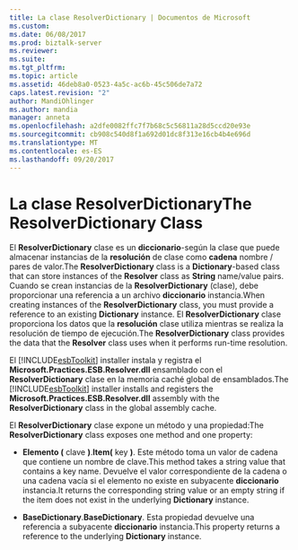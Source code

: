 ```yaml
---
title: La clase ResolverDictionary | Documentos de Microsoft
ms.custom: 
ms.date: 06/08/2017
ms.prod: biztalk-server
ms.reviewer: 
ms.suite: 
ms.tgt_pltfrm: 
ms.topic: article
ms.assetid: 46deb8a0-0523-4a5c-ac6b-45c506de7a72
caps.latest.revision: "2"
author: MandiOhlinger
ms.author: mandia
manager: anneta
ms.openlocfilehash: a2dfe0082ffc7f7b68c5c56811a28d5ccd20e93e
ms.sourcegitcommit: cb908c540d8f1a692d01dc8f313e16cb4b4e696d
ms.translationtype: MT
ms.contentlocale: es-ES
ms.lasthandoff: 09/20/2017
---
```

# <a name="the-resolverdictionary-class"></a><span data-ttu-id="6ad80-102">La clase ResolverDictionary</span><span class="sxs-lookup"><span data-stu-id="6ad80-102">The ResolverDictionary Class</span></span>
<span data-ttu-id="6ad80-103">El **ResolverDictionary** clase es un **diccionario**-según la clase que puede almacenar instancias de la **resolución** de clase como **cadena** nombre / pares de valor.</span><span class="sxs-lookup"><span data-stu-id="6ad80-103">The **ResolverDictionary** class is a **Dictionary**-based class that can store instances of the **Resolver** class as **String** name/value pairs.</span></span> <span data-ttu-id="6ad80-104">Cuando se crean instancias de la **ResolverDictionary** (clase), debe proporcionar una referencia a un archivo **diccionario** instancia.</span><span class="sxs-lookup"><span data-stu-id="6ad80-104">When creating instances of the **ResolverDictionary** class, you must provide a reference to an existing **Dictionary** instance.</span></span> <span data-ttu-id="6ad80-105">El **ResolverDictionary** clase proporciona los datos que la **resolución** clase utiliza mientras se realiza la resolución de tiempo de ejecución.</span><span class="sxs-lookup"><span data-stu-id="6ad80-105">The **ResolverDictionary** class provides the data that the **Resolver** class uses when it performs run-time resolution.</span></span>  
  
 <span data-ttu-id="6ad80-106">El [!INCLUDE[esbToolkit](../includes/esbtoolkit-md.md)] installer instala y registra el **Microsoft.Practices.ESB.Resolver.dll** ensamblado con el **ResolverDictionary** clase en la memoria caché global de ensamblados.</span><span class="sxs-lookup"><span data-stu-id="6ad80-106">The [!INCLUDE[esbToolkit](../includes/esbtoolkit-md.md)] installer installs and registers the **Microsoft.Practices.ESB.Resolver.dll** assembly with the **ResolverDictionary** class in the global assembly cache.</span></span>  
  
 <span data-ttu-id="6ad80-107">El **ResolverDictionary** clase expone un método y una propiedad:</span><span class="sxs-lookup"><span data-stu-id="6ad80-107">The **ResolverDictionary** class exposes one method and one property:</span></span>  
  
-   <span data-ttu-id="6ad80-108">**Elemento (** clave **)**.</span><span class="sxs-lookup"><span data-stu-id="6ad80-108">**Item(** key **)**.</span></span> <span data-ttu-id="6ad80-109">Este método toma un valor de cadena que contiene un nombre de clave.</span><span class="sxs-lookup"><span data-stu-id="6ad80-109">This method takes a string value that contains a key name.</span></span> <span data-ttu-id="6ad80-110">Devuelve el valor correspondiente de la cadena o una cadena vacía si el elemento no existe en subyacente **diccionario** instancia.</span><span class="sxs-lookup"><span data-stu-id="6ad80-110">It returns the corresponding string value or an empty string if the item does not exist in the underlying **Dictionary** instance.</span></span>  
  
-   <span data-ttu-id="6ad80-111">**BaseDictionary**.</span><span class="sxs-lookup"><span data-stu-id="6ad80-111">**BaseDictionary**.</span></span> <span data-ttu-id="6ad80-112">Esta propiedad devuelve una referencia a subyacente **diccionario** instancia.</span><span class="sxs-lookup"><span data-stu-id="6ad80-112">This property returns a reference to the underlying **Dictionary** instance.</span></span>